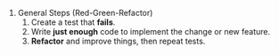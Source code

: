 1. General Steps (Red-Green-Refactor)
   1. Create a test that **fails**.
   2. Write **just enough** code to implement the change or new feature.
   3. **Refactor** and improve things, then repeat tests.


